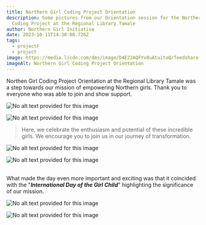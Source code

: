 ```yaml
---
title: Northern Girl Coding Project Orientation
description: Some pictures from our Orientation session for the Northern Girl
  Coding Project at the Regional Library Tamale
author: Northern Girl Initiative
date: 2023-10-11T14:30:08.726Z
tags:
  - projectF
  - project
image: https://media.licdn.com/dms/image/D4E22AQFYv8uAtuitoQ/feedshare-shrink_2048_1536/0/1697708666505?e=1709769600&v=beta&t=Q9pUOwF2L2_BIqfiVENIdWlVokj6MOS2S0iqPIKVNgw
imageAlt: Northern Girl Coding Project Orientation
---
```



Northen Girl Coding Project Orientation at the Regional Library Tamale was a step towards our mission of empowering Northern girls. Thank you to everyone who was able to join and show support.

<!--StartFragment-->

![No alt text provided for this image](https://media.licdn.com/dms/image/D4E22AQF1HCSgQ90mng/feedshare-shrink_2048_1536/0/1697708673572?e=1709769600&v=beta&t=MA0vrQjBamGiXRnfvKkAvqFhH33dWEJNT8Lyu27YPdU)

<!--EndFragment--><!--StartFragment-->

![No alt text provided for this image](https://media.licdn.com/dms/image/D4E22AQFqVDcEg2rmuw/feedshare-shrink_2048_1536/0/1697708674053?e=1709769600&v=beta&t=igVwkGnp2lh4nsk-B2QEzPnWcSORfJgqBU-nq0HwxRs)

<!--EndFragment-->

> Here, we celebrate the enthusiasm and potential of these incredible girls. We encourage you to join us in our journey of transformation. 
>
>

<!--StartFragment-->

![No alt text provided for this image](https://media.licdn.com/dms/image/D4E22AQH8Yh5kdl5yyg/feedshare-shrink_2048_1536/0/1697708674338?e=1709769600&v=beta&t=DB2lh4ySwwB2qhPHXqlDEM4C7xEozXnn0TuR4Y5sTqM)

<!--EndFragment--><!--StartFragment-->

![No alt text provided for this image](https://media.licdn.com/dms/image/D4E22AQEwnLmvzO0OYg/feedshare-shrink_2048_1536/0/1697708672798?e=1709769600&v=beta&t=zbxHdyLbhNVaweOyE94TU6lbxVa96KUz_jFkYwd85N8)

<!--EndFragment-->

\
What made the day even more important and exciting was that it coincided with the "***International Day of the Girl Child***" highlighting the significance of our mission.

<!--StartFragment-->

![No alt text provided for this image](https://media.licdn.com/dms/image/D4E22AQHRPVDBOot1pA/feedshare-shrink_2048_1536/0/1697708674343?e=1709769600&v=beta&t=sAY209CrBqRLVCAiko28S6YTQa7aa9WT32BW6nhdvTU)

<!--EndFragment-->

<!--StartFragment-->

![No alt text provided for this image](https://media.licdn.com/dms/image/D4E22AQGzHgc_oRqViQ/feedshare-shrink_2048_1536/0/1697708672875?e=1709769600&v=beta&t=QGbkNECXZrqhHjpjnXiA6Tf8Xbf63lK7bGbNf76z7zU)

<!--EndFragment-->